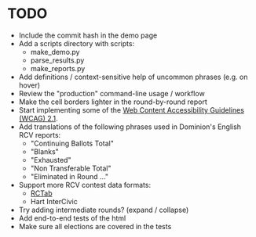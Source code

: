 # TODO

* Include the commit hash in the demo page
* Add a scripts directory with scripts:
  - make_demo.py
  - parse_results.py
  - make_reports.py
* Add definitions / context-sensitive help of uncommon phrases
  (e.g. on hover)
* Review the "production" command-line usage / workflow
* Make the cell borders lighter in the round-by-round report
* Start implementing some of the [Web Content Accessibility Guidelines
  (WCAG) 2.1](https://www.w3.org/TR/WCAG21/).
* Add translations of the following phrases used in Dominion's English
  RCV reports:
  * "Continuing Ballots Total"
  * "Blanks"
  * "Exhausted"
  * "Non Transferable Total"
  * "Eliminated in Round ..."
* Support more RCV contest data formats:
  * [RCTab](https://www.rcvresources.org/rctab)
  * Hart InterCivic
* Try adding intermediate rounds? (expand / collapse)
* Add end-to-end tests of the html
* Make sure all elections are covered in the tests
